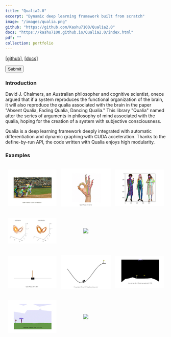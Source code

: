 ```yaml
---
title: "Qualia2.0"
excerpt: "Dynamic deep learning framework built from scratch"
image: "/images/qualia.png" 
github: "https://github.com/Kashu7100/Qualia2.0"
docs: "https://kashu7100.github.io/Qualia2.0/index.html"
pdf: ""
collection: portfolio
---
```

[[github]](https://github.com/Kashu7100/Qualia2.0), [[docs]](https://kashu7100.github.io/Qualia2.0/index.html)

<button class="btn btn-round btn-sm btn-ghost-grey">Submit</button>

### Introduction

David J. Chalmers, an Australian philosopher and cognitive scientist, onece argued that if a system reproduces the functional organization of the brain, it will also reproduce the qualia associated with the brain in the paper "Absent Qualia, Fading Qualia, Dancing Qualia." This library "Qualia" named after the series of arguments in philosophy of mind associated with the qualia, hoping for the creation of a system with subjective consciousness.

Qualia is a deep learning framework deeply integrated with automatic differentiation and dynamic graphing with CUDA acceleration. Thanks to the define-by-run API, the code written with Qualia enjoys high modularity.

### Examples

<table style="width:100%;border:0px;border-spacing:0px;border-collapse:separate;margin-right:auto;margin-left:auto;">
  <tbody>
    <tr>
      <td>
        <p align="center"><img src="/images/baseball.gif" width="200"/></p>
      </td>
      <td>
        <p align="center"><img src="/images/openpose_hand.gif" width="200"/></p>
      </td>
      <td>
        <p align="center"><img src="/images/women_pose.png" width="200"/></p>
      </td>
    </tr>
    <tr>
      <td>
        <p align="center"><img src="/images/lorenz_compare.png" width="200"/></p>
      </td>
      <td>
        <p align="center"><img src="/images/gan_mnist.gif" width="200"/></p>
      </td>
    </tr>
    <tr>
      <td>
        <p align="center"><img src="/images/cartpole_dqn.gif" width="200"/></p>
      </td>
      <td>
        <p align="center"><img src="/images/mountaincar_duelingnet.gif" width="200"/></p>
      </td>
      <td>
        <p align="center"><img src="/images/lunar_lander_cont_td3.gif" width="200"/></p>
      </td>
    </tr>
    <tr>
      <td>
        <p align="center"><img src="/images/bipedal_walker_td3.gif" width="200"/></p>
      </td>
      <td>
        <p align="center"><img src="/images/roboschool_walker2d_td3.gif" width="200"/></p>
      </td>
    </tr>
  </tbody>
</table>
